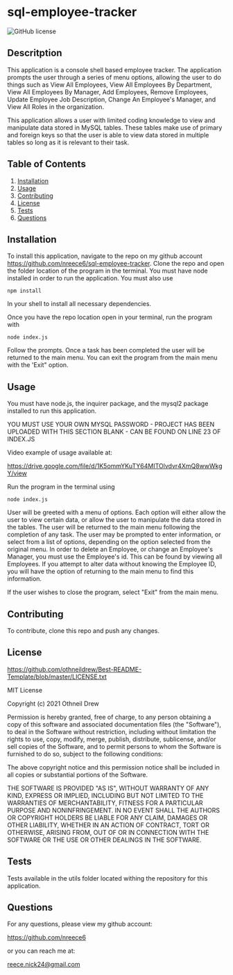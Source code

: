 # sql-employee-tracker

![GitHub license](https://img.shields.io/badge/license-MIT-blue.svg)



## Descritption

This application is a console shell based employee tracker. The application prompts the user through a series of menu options, allowing the user to do things such as View All Employees, View All Employees By Department, View All Employees By Manager, Add Employees, Remove Employees, Update Employee Job Description, Change An Employee's Manager, and View All Roles in the organization.

This application allows a user with limited coding knowledge to view and manipulate data stored in MySQL tables. These tables make use of primary and foreign keys so that the user is able to view data stored in multiple tables so long as it is relevant to their task.


## Table of Contents

  1. [Installation](#installation)
  2. [Usage](#usage)
  3. [Contributing](#contributing)
  4. [License](#license)
  5. [Tests](#tests)
  6. [Questions](#questions)
  

## Installation

To install this application, navigate to the repo on my github account https://github.com/nreece6/sql-employee-tracker. Clone the repo and open the folder location of the program in the terminal. You must have node installed in order to run the application. You must also use 

```
npm install
```

In your shell to install all necessary dependencies.

Once you have the repo location open in your terminal, run the program with 

```
node index.js
 ``` 
Follow the prompts. Once a task has been completed the user will be returned to the main menu. You can exit the program from the main menu with the 'Exit" option.


## Usage

You must have node.js, the inquirer package, and the mysql2 package installed to run this application.

YOU MUST USE YOUR OWN MYSQL PASSWORD - PROJECT HAS BEEN UPLOADED WITH THIS SECTION BLANK - CAN BE FOUND ON LINE 23 OF INDEX.JS

Video example of usage available at:

https://drive.google.com/file/d/1K5ommYKuTY64MITOlvdvr4XmQ8wwWkgY/view

Run the program in the terminal using 
```
node index.js
```

User will be greeted with a menu of options. Each option will either allow the user to view certain data, or allow the user to manipulate the data stored in the tables. The user will be returned to the main menu following the completion of any task. The user may be prompted to enter information, or select from a list of options, depending on the option selected from the original menu. In order to delete an Employee, or change an Employee's Manager, you must use the Employee's id. This can be found by viewing all Employees. If you attempt to alter data without knowing the Employee ID, you will have the option of returning to the main menu to find this information.

If the user wishes to close the program, select "Exit" from the main menu.


## Contributing

To contribute, clone this repo and push any changes.


## License

https://github.com/othneildrew/Best-README-Template/blob/master/LICENSE.txt

MIT License

Copyright (c) 2021 Othneil Drew

Permission is hereby granted, free of charge, to any person obtaining a copy
of this software and associated documentation files (the "Software"), to deal
in the Software without restriction, including without limitation the rights
to use, copy, modify, merge, publish, distribute, sublicense, and/or sell
copies of the Software, and to permit persons to whom the Software is
furnished to do so, subject to the following conditions:

The above copyright notice and this permission notice shall be included in all
copies or substantial portions of the Software.

THE SOFTWARE IS PROVIDED "AS IS", WITHOUT WARRANTY OF ANY KIND, EXPRESS OR
IMPLIED, INCLUDING BUT NOT LIMITED TO THE WARRANTIES OF MERCHANTABILITY,
FITNESS FOR A PARTICULAR PURPOSE AND NONINFRINGEMENT. IN NO EVENT SHALL THE
AUTHORS OR COPYRIGHT HOLDERS BE LIABLE FOR ANY CLAIM, DAMAGES OR OTHER
LIABILITY, WHETHER IN AN ACTION OF CONTRACT, TORT OR OTHERWISE, ARISING FROM,
OUT OF OR IN CONNECTION WITH THE SOFTWARE OR THE USE OR OTHER DEALINGS IN THE
SOFTWARE.


## Tests

Tests available in the utils folder located withing the repository for this application.

## Questions


For any questions, please view my github account:

https://github.com/nreece6

or you can reach me at:

reece.nick24@gmail.com